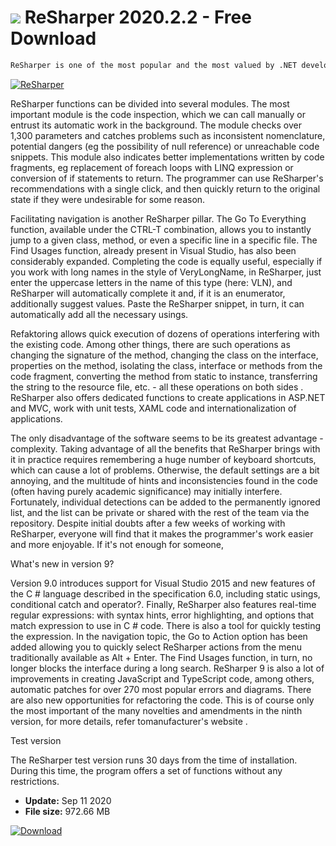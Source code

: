 # ![](https://cdn.softexe.net/static/icon/5/resharper-8974.png) ReSharper 2020.2.2 - Free Download

```sh
ReSharper is one of the most popular and the most valued by .NET developers tools, which significantly extends the capabilities of the Microsoft Visual Studio development environment and thus facilitates and speeds up the creation or refactoring of code. After installation ReSharper integrates with Visual Studio from version 2005 SP1 up and runs in the background, constantly offering hints and recommendations far beyond what Visual Studio and its IntelliSense has as standard. The program also allows one click to refactorize and transfer large parts of the code, and compiles the written code "live" immediately catching any errors.
```
[![ReSharper](https://gallery.dpcdn.pl/imgc/Tools/20444/g_-_420x350_1.5_-_x20130810194935_0.png)](https://softexe.net/win/development-it/development-tools/resharper:hagd.html)

ReSharper functions can be divided into several modules. The most important module is the code inspection, which we can call manually or entrust its automatic work in the background. The module checks over 1,300 parameters and catches problems such as inconsistent nomenclature, potential dangers (eg the possibility of null reference) or unreachable code snippets. This module also indicates better implementations written by code fragments, eg replacement of foreach loops with LINQ expression or conversion of if statements to return. The programmer can use ReSharper's recommendations with a single click, and then quickly return to the original state if they were undesirable for some reason.
 
 Facilitating navigation is another ReSharper pillar. The Go To Everything function, available under the CTRL-T combination, allows you to instantly jump to a given class, method, or even a specific line in a specific file. The Find Usages function, already present in Visual Studio, has also been considerably expanded. Completing the code is equally useful, especially if you work with long names in the style of VeryLongName, in ReSharper, just enter the uppercase letters in the name of this type (here: VLN), and ReSharper will automatically complete it and, if it is an enumerator, additionally suggest values. Paste the ReSharper snippet, in turn, it can automatically add all the necessary usings.
 
 Refaktoring allows quick execution of dozens of operations interfering with the existing code. Among other things, there are such operations as changing the signature of the method, changing the class on the interface, properties on the method, isolating the class, interface or methods from the code fragment, converting the method from static to instance, transferring the string to the resource file, etc. - all these operations on both sides . ReSharper also offers dedicated functions to create applications in ASP.NET and MVC, work with unit tests, XAML code and internationalization of applications.
 
 The only disadvantage of the software seems to be its greatest advantage - complexity. Taking advantage of all the benefits that ReSharper brings with it in practice requires remembering a huge number of keyboard shortcuts, which can cause a lot of problems. Otherwise, the default settings are a bit annoying, and the multitude of hints and inconsistencies found in the code (often having purely academic significance) may initially interfere. Fortunately, individual detections can be added to the permanently ignored list, and the list can be private or shared with the rest of the team via the repository. Despite initial doubts after a few weeks of working with ReSharper, everyone will find that it makes the programmer's work easier and more enjoyable. If it's not enough for someone,
 
 What's new in version 9?
 
 Version 9.0 introduces support for Visual Studio 2015 and new features of the C # language described in the specification 6.0, including static usings, conditional catch and operator?. Finally, ReSharper also features real-time regular expressions: with syntax hints, error highlighting, and options that match expression to use in C # code. There is also a tool for quickly testing the expression. In the navigation topic, the Go to Action option has been added allowing you to quickly select ReSharper actions from the menu traditionally available as Alt + Enter. The Find Usages function, in turn, no longer blocks the interface during a long search. ReSharper 9 is also a lot of improvements in creating JavaScript and TypeScript code, among others, automatic patches for over 270 most popular errors and diagrams. There are also new opportunities for refactoring the code. This is of course only the most important of the many novelties and amendments in the ninth version, for more details, refer tomanufacturer's website .
 
 Test version
 
 The ReSharper test version runs 30 days from the time of installation. During this time, the program offers a set of functions without any restrictions.


- **Update:** Sep 11 2020
- **File size:** 972.66 MB

[![Download](https://cdn.softexe.net/static/img/download.png)](https://softexe.net/win/development-it/development-tools/resharper:hagd.html)


